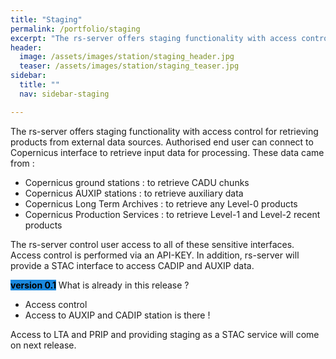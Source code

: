 ```yaml
---
title: "Staging"
permalink: /portfolio/staging
excerpt: "The rs-server offers staging functionality with access control for retrieving products from Copernicus external data sources (like AUXIP and CADIP stations)."
header:
  image: /assets/images/station/staging_header.jpg
  teaser: /assets/images/station/staging_teaser.jpg
sidebar:
  title: ""
  nav: sidebar-staging

---
```

The rs-server offers staging functionality with access control for retrieving products from external data sources. Authorised end user can connect to Copernicus interface to retrieve input data for processing.
These data came from :
- Copernicus ground stations : to retrieve CADU chunks 
- Copernicus AUXIP stations : to retrieve auxiliary data
- Copernicus Long Term Archives : to retrieve any Level-0 products 
- Copernicus Production Services : to retrieve Level-1 and Level-2 recent products 
 

The rs-server control user access to all of these sensitive interfaces. Access control is performed via an API-KEY.
In addition, rs-server will provide a STAC interface to access CADIP and AUXIP data.


<span style="color: black; background-color: #1A89DF;">**version 0.1**</span>
What is already in this release ? 
- Access control 
- Access to AUXIP and CADIP station is there !

Access to LTA and PRIP and providing staging as a STAC service will come on next release. 

